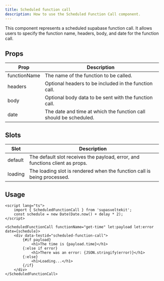 ```yaml
---
title: Scheduled function call
description: How to use the Scheduled Function Call component.
---
```


This component represents a scheduled supabase function call. It allows users to specify the function name, headers, body, and date for the function call.

## Props

| Prop         | Description                                                       |
| ------------ | ----------------------------------------------------------------- |
| functionName | The name of the function to be called.                            |
| headers      | Optional headers to be included in the function call.             |
| body         | Optional body data to be sent with the function call.             |
| date         | The date and time at which the function call should be scheduled. |

## Slots

| Slot    | Description                                                                  |
| ------- | ---------------------------------------------------------------------------- |
| default | The default slot receives the payload, error, and functions client as props. |
| loading | The loading slot is rendered when the function call is being processed.      |

## Usage

```svelte
<script lang="ts">
	import { ScheduledFunctionCall } from 'supasveltekit';
	const schedule = new Date(Date.now() + delay * 2);
</script>

<ScheduledFunctionCall functionName="get-time" let:payload let:error date={schedule}>
	<div data-testid="scheduled-function-call">
		{#if payload}
			<h1>The time is {payload.time}</h1>
		{:else if error}
			<h1>There was an error: {JSON.stringify(error)}</h1>
		{:else}
			<h1>Loading...</h1>
		{/if}
	</div>
</ScheduledFunctionCall>
```
